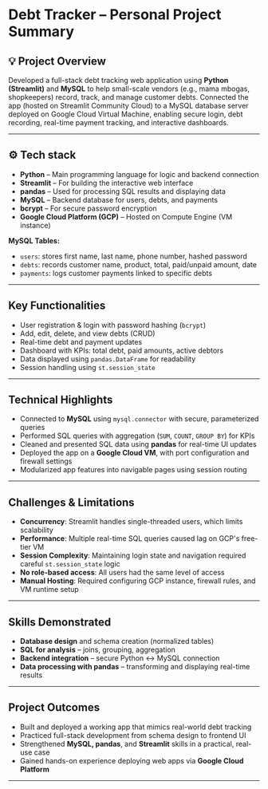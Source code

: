 #  Debt Tracker – Personal Project Summary

## 💡 Project Overview  
Developed a full-stack debt tracking web application using **Python (Streamlit)** and **MySQL** to help small-scale vendors (e.g., mama mbogas, shopkeepers) record, track, and manage customer debts. Connected the app (hosted on Streamlit Community Cloud) to a MySQL database server deployed on Google Cloud Virtual Machine, enabling secure login, debt recording, real-time payment tracking, and interactive dashboards.

---

## ⚙️ Tech stack
- **Python** – Main programming language for logic and backend connection
- **Streamlit** – For building the interactive web interface
- **pandas** – Used for processing SQL results and displaying data
- **MySQL** – Backend database for users, debts, and payments
- **bcrypt** – For secure password encryption
- **Google Cloud Platform (GCP)** – Hosted on Compute Engine (VM instance)

**MySQL Tables:**
- `users`: stores first name, last name, phone number, hashed password
- `debts`: records customer name, product, total, paid/unpaid amount, date
- `payments`: logs customer payments linked to specific debts

---

## Key Functionalities
-  User registration & login with password hashing (`bcrypt`)
-  Add, edit, delete, and view debts (CRUD)
-  Real-time debt and payment updates
-  Dashboard with KPIs: total debt, paid amounts, active debtors
-  Data displayed using `pandas.DataFrame` for readability
-  Session handling using `st.session_state`

---

## Technical Highlights
- Connected to **MySQL** using `mysql.connector` with secure, parameterized queries
- Performed SQL queries with aggregation (`SUM`, `COUNT`, `GROUP BY`) for KPIs
- Cleaned and presented SQL data using **pandas** for real-time UI updates
- Deployed the app on a **Google Cloud VM**, with port configuration and firewall settings
- Modularized app features into navigable pages using session routing

---

## Challenges & Limitations
-  **Concurrency**: Streamlit handles single-threaded users, which limits scalability
-  **Performance**: Multiple real-time SQL queries caused lag on GCP's free-tier VM
-  **Session Complexity**: Maintaining login state and navigation required careful `st.session_state` logic
-  **No role-based access**: All users had the same level of access
-  **Manual Hosting**: Required configuring GCP instance, firewall rules, and VM runtime setup

---

## Skills Demonstrated
-  **Database design** and schema creation (normalized tables)
-  **SQL for analysis** – joins, grouping, aggregation
-  **Backend integration** – secure Python ↔ MySQL connection
-  **Data processing with pandas** – transforming and displaying real-time results


---

## Project Outcomes
- Built and deployed a working app that mimics real-world debt tracking
- Practiced full-stack development from schema design to frontend UI
- Strengthened **MySQL, pandas**, and **Streamlit** skills in a practical, real-use case
- Gained hands-on experience deploying web apps via **Google Cloud Platform**

---



